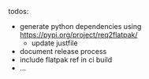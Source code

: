 todos:

* generate python dependencies using https://pypi.org/project/req2flatpak/
  * update justfile
* document release process
* include flatpak ref in ci build
* ...
